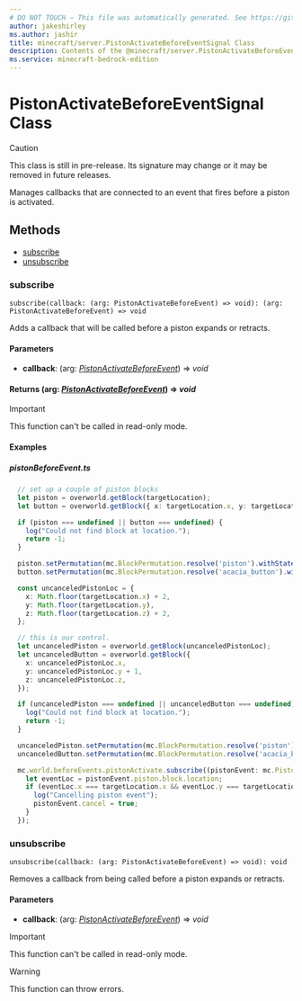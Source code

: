 ```yaml
---
# DO NOT TOUCH — This file was automatically generated. See https://github.com/mojang/minecraftapidocsgenerator to modify descriptions, examples, etc.
author: jakeshirley
ms.author: jashir
title: minecraft/server.PistonActivateBeforeEventSignal Class
description: Contents of the @minecraft/server.PistonActivateBeforeEventSignal class.
ms.service: minecraft-bedrock-edition
---
```

# PistonActivateBeforeEventSignal Class

> [!CAUTION]
> This class is still in pre-release.  Its signature may change or it may be removed in future releases.

Manages callbacks that are connected to an event that fires before a piston is activated.

## Methods
- [subscribe](#subscribe)
- [unsubscribe](#unsubscribe)

### **subscribe**
`
subscribe(callback: (arg: PistonActivateBeforeEvent) => void): (arg: PistonActivateBeforeEvent) => void
`

Adds a callback that will be called before a piston expands or retracts.

#### **Parameters**
- **callback**: (arg: [*PistonActivateBeforeEvent*](PistonActivateBeforeEvent.md)) => *void*

#### **Returns** (arg: [*PistonActivateBeforeEvent*](PistonActivateBeforeEvent.md)) => *void*

> [!IMPORTANT]
> This function can't be called in read-only mode.

#### Examples
##### ***pistonBeforeEvent.ts***
```typescript
  // set up a couple of piston blocks
  let piston = overworld.getBlock(targetLocation);
  let button = overworld.getBlock({ x: targetLocation.x, y: targetLocation.y + 1, z: targetLocation.z });

  if (piston === undefined || button === undefined) {
    log("Could not find block at location.");
    return -1;
  }

  piston.setPermutation(mc.BlockPermutation.resolve('piston').withState('facing_direction', 3));
  button.setPermutation(mc.BlockPermutation.resolve('acacia_button').withState('facing_direction', 1));

  const uncanceledPistonLoc = {
    x: Math.floor(targetLocation.x) + 2,
    y: Math.floor(targetLocation.y),
    z: Math.floor(targetLocation.z) + 2,
  };

  // this is our control.
  let uncanceledPiston = overworld.getBlock(uncanceledPistonLoc);
  let uncanceledButton = overworld.getBlock({
    x: uncanceledPistonLoc.x,
    y: uncanceledPistonLoc.y + 1,
    z: uncanceledPistonLoc.z,
  });

  if (uncanceledPiston === undefined || uncanceledButton === undefined) {
    log("Could not find block at location.");
    return -1;
  }

  uncanceledPiston.setPermutation(mc.BlockPermutation.resolve('piston').withState('facing_direction', 3));
  uncanceledButton.setPermutation(mc.BlockPermutation.resolve('acacia_button').withState('facing_direction', 1));

  mc.world.beforeEvents.pistonActivate.subscribe((pistonEvent: mc.PistonActivateBeforeEvent) => {
    let eventLoc = pistonEvent.piston.block.location;
    if (eventLoc.x === targetLocation.x && eventLoc.y === targetLocation.y && eventLoc.z === targetLocation.z) {
      log("Cancelling piston event");
      pistonEvent.cancel = true;
    }
  });
```

### **unsubscribe**
`
unsubscribe(callback: (arg: PistonActivateBeforeEvent) => void): void
`

Removes a callback from being called before a piston expands or retracts.

#### **Parameters**
- **callback**: (arg: [*PistonActivateBeforeEvent*](PistonActivateBeforeEvent.md)) => *void*

> [!IMPORTANT]
> This function can't be called in read-only mode.

> [!WARNING]
> This function can throw errors.
